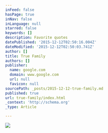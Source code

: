 ```yaml
---
inFeed: false
hasPage: true
inNav: false
inLanguage: null
starred: false
keywords: []
description: Favorite quotes
datePublished: '2015-12-12T02:50:16.004Z'
dateModified: '2015-12-12T02:50:03.741Z'
author: []
title: True Family
authors: []
publisher:
  name: google.com
  domain: www.google.com
  url: null
  favicon: null
sourcePath: _posts/2015-12-12-true-family.md
published: true
url: true-family/index.html
_context: 'http://schema.org'
_type: Article

---
```

![](http://inspirationalquotes.club/wp-content/uploads/2015/06/InspirationalQuotes.Club-bond-family-blood-life-Richard-Bach.jpg)